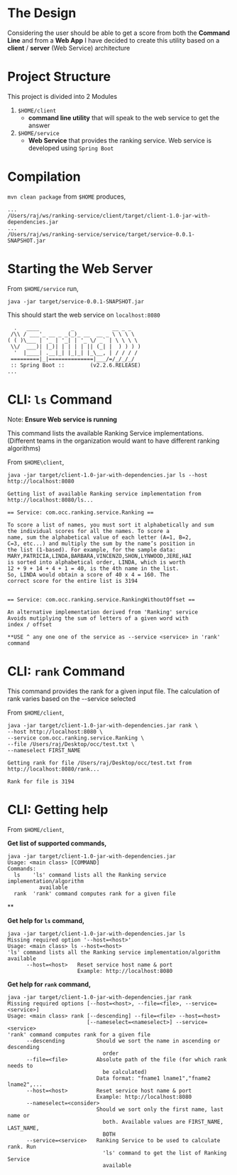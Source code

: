 # The Design

Considering the user should be able to get a score from both the **Command Line** and from a **Web App** I have decided to create this utility based on a **client** / **server** (Web Service) architecture

# Project Structure

This project is divided into 2 Modules

1. `$HOME/client`
    - **command line utility** that will speak to the web service to get the answer         
2. `$HOME/service` 
    - **Web Service** that provides the ranking service. Web service is developed using `Spring Boot`
    
# Compilation

`mvn clean package` from `$HOME` produces,

```
...
/Users/raj/ws/ranking-service/client/target/client-1.0-jar-with-dependencies.jar
...
/Users/raj/ws/ranking-service/service/target/service-0.0.1-SNAPSHOT.jar
```

# Starting the Web Server

From `$HOME/service` run,

```
java -jar target/service-0.0.1-SNAPSHOT.jar
```
This should start the web service on `localhost:8080`

```
  .   ____          _            __ _ _
 /\\ / ___'_ __ _ _(_)_ __  __ _ \ \ \ \
( ( )\___ | '_ | '_| | '_ \/ _` | \ \ \ \
 \\/  ___)| |_)| | | | | || (_| |  ) ) ) )
  '  |____| .__|_| |_|_| |_\__, | / / / /
 =========|_|==============|___/=/_/_/_/
 :: Spring Boot ::        (v2.2.6.RELEASE)
...
```

# CLI: `ls` Command 

Note: **Ensure Web service is running**

This command lists the available Ranking Service implementations. 
(Different teams in the organization would want to have different ranking algorithms)
 
From `$HOME\client`,
```
java -jar target/client-1.0-jar-with-dependencies.jar ls --host http://localhost:8080

Getting list of available Ranking service implementation from http://localhost:8080/ls...

== Service: com.occ.ranking.service.Ranking ==

To score a list of names, you must sort it alphabetically and sum
the individual scores for all the names. To score a
name, sum the alphabetical value of each letter (A=1, B=2,
C=3, etc...) and multiply the sum by the name’s position in
the list (1-based). For example, for the sample data:
MARY,PATRICIA,LINDA,BARBARA,VINCENZO,SHON,LYNWOOD,JERE,HAI
is sorted into alphabetical order, LINDA, which is worth
12 + 9 + 14 + 4 + 1 = 40, is the 4th name in the list.
So, LINDA would obtain a score of 40 x 4 = 160. The
correct score for the entire list is 3194


== Service: com.occ.ranking.service.RankingWithoutOffset ==

An alternative implementation derived from 'Ranking' service
Avoids mutiplying the sum of letters of a given word with
index / offset

**USE ^ any one one of the service as --service <service> in 'rank' command
```

# CLI: `rank` Command

This command provides the rank for a given input file. The calculation of rank varies based on the --service <service> selected

From `$HOME/client`,

```
java -jar target/client-1.0-jar-with-dependencies.jar rank \
--host http://localhost:8080 \
--service com.occ.ranking.service.Ranking \
--file /Users/raj/Desktop/occ/test.txt \
--nameselect FIRST_NAME

Getting rank for file /Users/raj/Desktop/occ/test.txt from http://localhost:8080/rank...

Rank for file is 3194

```

# CLI: Getting help

From `$HOME/client`,

**Get list of supported commands,**
```
java -jar target/client-1.0-jar-with-dependencies.jar
Usage: <main class> [COMMAND]
Commands:
  ls    'ls' command lists all the Ranking service implementation/algorithm
          available
  rank  'rank' command computes rank for a given file
```
**

**Get help for `ls` command,**

```
java -jar target/client-1.0-jar-with-dependencies.jar ls
Missing required option '--host=<host>'
Usage: <main class> ls --host=<host>
'ls' command lists all the Ranking service implementation/algorithm available
      --host=<host>   Reset service host name & port
                      Example: http://localhost:8080
```


**Get help for `rank` command,** 
```
java -jar target/client-1.0-jar-with-dependencies.jar rank
Missing required options [--host=<host>, --file=<file>, --service=<service>]
Usage: <main class> rank [--descending] --file=<file> --host=<host>
                         [--nameselect=<nameselect>] --service=<service>
'rank' command computes rank for a given file
      --descending          Should we sort the name in ascending or descending
                              order
      --file=<file>         Absolute path of the file (for which rank needs to
                              be calculated)
                            Data format: "fname1 lname1","fname2 lname2",...
      --host=<host>         Reset service host name & port
                            Example: http://localhost:8080
      --nameselect=<consider>
                            Should we sort only the first name, last name or
                              both. Available values are FIRST_NAME, LAST_NAME,
                              BOTH
      --service=<service>   Ranking Service to be used to calculate rank. Run
                              'ls' command to get the list of Ranking Service
                              available
```





